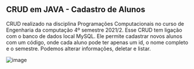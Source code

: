 ## **CRUD em JAVA - Cadastro de Alunos**

CRUD realizado na disciplina Programações Computacionais no curso de Engenharia da computação 4º semestre 2021/2.
Esse CRUD tem ligação com o banco de dados local MySQL.
Ele permite cadastrar novos alunos com um código, onde cada aluno pode ter apenas um id, o nome completo e o semestre. Podemos alterar informações, deletar e listar.

![image](https://user-images.githubusercontent.com/87101197/147306864-b6c6ce5e-4b3d-4a05-a2be-1cf509e61504.png)
